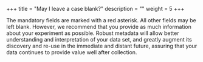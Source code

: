 +++
title = "May I leave a case blank?"
description = ""
weight = 5
+++
	
The mandatory fields are marked with a red asterisk. All other fields may be left blank. However, we recommend that you provide as much information about your experiment as possible. Robust metadata will allow better understanding and interpretation of your data set, and greatly augment its discovery and re-use in the immediate and distant future, assuring that your data continues to provide value well after collection.
